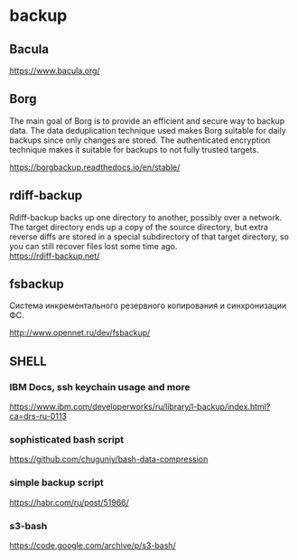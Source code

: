 backup
======
## Bacula

<https://www.bacula.org/>

## Borg
The main goal of Borg is to provide an efficient and secure way to backup data. The data deduplication technique used makes Borg suitable for daily backups since only changes are stored. The authenticated encryption technique makes it suitable for backups to not fully trusted targets.

<https://borgbackup.readthedocs.io/en/stable/>



## rdiff-backup
Rdiff-backup backs up one directory to another, possibly over a network. The target directory ends up a copy of the source directory, but extra reverse diffs are stored in a special subdirectory of that target directory, so you can still recover files lost some time ago.  
<https://rdiff-backup.net/>

## fsbackup

Cистема инкрементального резервного копирования и синхронизации ФС.

<http://www.opennet.ru/dev/fsbackup/>

## SHELL

### IBM Docs, ssh keychain usage and more
<https://www.ibm.com/developerworks/ru/library/l-backup/index.html?ca=drs-ru-0113>

### sophisticated bash script
<https://github.com/chuguniy/bash-data-compression>

### simple backup script
<https://habr.com/ru/post/51966/>

### s3-bash
<https://code.google.com/archive/p/s3-bash/>